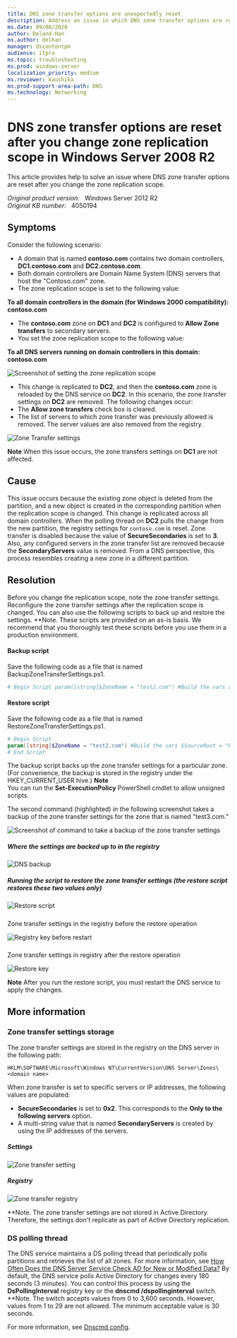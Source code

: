 ```yaml
---
title: DNS zone transfer options are unexpectedly reset
description: Address an issue in which DNS zone transfer options are reset after you change the zone replication scope.
ms.date: 09/08/2020
author: Deland-Han
ms.author: delhan
manager: dscontentpm
audience: itpro
ms.topic: troubleshooting
ms.prod: windows-server
localization_priority: medium
ms.reviewer: kaushika
ms.prod-support-area-path: DNS
ms.technology: Networking
---
```

# DNS zone transfer options are reset after you change zone replication scope in Windows Server 2008 R2

This article provides help to solve an issue where DNS zone transfer options are reset after you change the zone replication scope.

_Original product version:_ &nbsp; Windows Server 2012 R2  
_Original KB number:_ &nbsp; 4050194

## Symptoms

Consider the following scenario:
- A domain that is named **contoso.com**  contains two domain controllers, **DC1.contoso.com** and **DC2.contoso.com**.
- Both domain controllers are Domain Name System (DNS) servers that host the "Contoso.com" zone.
- The zone replication scope is set to the following value:

**To all domain controllers in the domain (for Windows 2000 compatibility): contoso.com**  
- The **contoso.com** zone on **DC1** and **DC2** is configured to **Allow Zone transfers** to secondary servers.
- You set the zone replication scope to the following value:

**To all DNS servers running on domain controllers in this domain: contoso.com**

![Screenshot of setting the zone replication scope](./media/dns-zone-transfer-options-reset/set-zone-replication-scope.png)

- This change is replicated to **DC2**, and then the **contoso.com** zone is reloaded by the DNS service on **DC2**.
 In this scenario, the zone transfer settings on **DC2**  are removed. The following changes occur: 
- The **Allow zone transfers**  check box is cleared.
- The list of servers to which zone transfer was previously allowed is removed. The server values are also removed from the registry.

![Zone Transfer settings](./media/dns-zone-transfer-options-reset/allow-zone-transfers-server-removed.png)

**Note** When this issue occurs, the zone transfers settings on **DC1**  are not affected.

## Cause

This issue occurs because the existing zone object is deleted from the partition, and a new object is created in the corresponding partition when the replication scope is changed. This change is replicated across all domain controllers. 
 When the polling thread on **DC2** pulls the change from the new partition, the registry settings for `contoso.com` is reset. Zone transfer is disabled because the value of **SecureSecondaries**  is set to **3**. Also, any configured servers in the zone transfer list are removed because the **SecondaryServers** value is removed. From a DNS perspective, this process resembles creating a new zone in a different partition. 

## Resolution

Before you change the replication scope, note the zone transfer settings. Reconfigure the zone transfer settings after the replication scope is changed.
 You can also use the following scripts to back up and restore the settings. 
 **Note. These scripts are provided on an as-is basis. We recommend that you thoroughly test these scripts before you use them in a production environment. 

#### Backup script

Save the following code as a file that is named BackupZoneTransferSettings.ps1. 

```powershell
# Begin Script param([string]$ZoneName = "test2.com") #Build the vars $TargetRoot = "HKCU:\DNSZoneConfigMigration\" $TargetKeyPath = $TargetRoot $SourceRoot = "HKLM:\Software\Microsoft\Windows Nt\CurrentVersion\DNS Server\Zones\" $SourceKeyPath = $SourceRoot + $ZoneName #Copy the Item #Check for the presence of the item Get-Item HKCU:\DNSZoneConfigMigration -ErrorAction SilentlyContinue >$null if($?) { "DNSZoneConfigMigration key present already!" } else { New-Item -Path HKCU:\DNSZoneConfigMigration -ErrorAction SilentlyContinue >$null } if($?) { Copy-Item -Path $SourceKeyPath -Destination $TargetKeyPath -ErrorAction SilentlyContinue >$null if($?) { "Key backed up in registry (Current User Hive) successfully!" } else { "Key Backup Failed.Error Code is " + $Error[0].Exception.Message } } else { "Unable to Create Backup Key.Error code is " + + $Error[0].Exception.Message + ".Exiting" } # End Script
```

#### Restore script

Save the following code as a file that is named RestoreZoneTransferSettings.ps1. 

```powershell
# Begin Script
param([string]$ZoneName = "test2.com") #Build the vars $SourceRoot = "HKCU:\DNSZoneConfigMigration\" $SourceKeyPath = $SourceRoot + $ZoneName $DestinationRoot = "HKLM:\Software\Microsoft\Windows Nt\CurrentVersion\DNS Server\Zones\" $DestinationKeyPath = $DestinationRoot + $ZoneName #Copy the ItemProperty Values Copy-ItemProperty -Path $SourceKeyPath -Destination $DestinationKeyPath -Name "SecureSecondaries" -ErrorAction SilentlyContinue >$null if($?) { "SecureSecondaries Value Successfully Restored for " + $ZoneName Copy-ItemProperty -Path $SourceKeyPath -Destination $DestinationKeyPath -Name "SecondaryServers" -ErrorAction SilentlyContinue >$null if($?) { "SecondaryServers Value Successfully Restored for " + $ZoneName "Restore Successful! Deleting the backup" Remove-Item -Path $SourceKeyPath if(-Not $?) { "Unable to Delete Backup Key. Delete Manually. Error :" + $Error[0].Exception.Message } } else { "Failed to restore SecondaryServers value. " + $Error[0].Exception.Message } } else { "Failed to restore SecureSecondaries value. " + $Error[0].Exception.Message }
# End Script
```

The backup script backs up the zone transfer settings for a particular zone. (For convenience, the backup is stored in the registry under the HKEY_CURRENT_USER hive.) 
 **Note**  
 You can run the **Set-ExecutionPolicy** PowerShell cmdlet to allow unsigned scripts. 

The second command (highlighted) in the following screenshot takes a backup of the zone transfer settings for the zone that is named "test3.com."

![Screenshot of command to take a backup of the zone transfer settings](./media/dns-zone-transfer-options-reset/command-to-backup-zone-transfer-setting.png)

##### Where the settings are backed up to in the registry

![DNS backup](./media/dns-zone-transfer-options-reset/settings-backed-up-in-resgitry.png)

##### Running the script to restore the zone transfer settings (the restore script restores these two values only)

![Restore script](./media/dns-zone-transfer-options-reset/script-to-restore-zone-transfer-setting.png)

##### 
Zone transfer settings in the registry before the restore operation 

![Registry key before restart](./media/dns-zone-transfer-options-reset/settings-in-registry-before-restore.png)

##### 
Zone transfer settings in registry after the restore operation 

![Restore key](./media/dns-zone-transfer-options-reset/settings-in-registry-after-restore.png)

**Note** After you run the restore script, you must restart the DNS service to apply the changes.

## More information

### Zone transfer settings storage

The zone transfer settings are stored in the registry on the DNS server in the following path:

`HKLM\SOFTWARE\Microsoft\Windows NT\CurrentVersion\DNS Server\Zones\<domain name>`

 When zone transfer is set to specific servers or IP addresses, the following values are populated: 
- **SecureSecondaries** is set to **0x2**. This corresponds to the **Only to the following servers** option. 
- A multi-string value that is named **SecondaryServers** is created by using the IP addresses of the servers. 

##### Settings

![Zone transfer setting](./media/dns-zone-transfer-options-reset/zone-transfer-setting-storage.png)

##### Registry

![Zone transfer registry](./media/dns-zone-transfer-options-reset/zone-transfer-setting-storage-in-registry.png)

 **Note. The zone transfer settings are not stored in Active Directory. Therefore, the settings don't replicate as part of Active Directory replication. 

### DS polling thread

The DNS service maintains a DS polling thread that periodically polls partitions and retrieves the list of all zones. For more information, see [How Often Does the DNS Server Service Check AD for New or Modified Data?](https://blogs.technet.microsoft.com/askpfeplat/2013/03/22/mailbag-how-often-does-the-dns-server-service-check-ad-for-new-or-modified-data/) 
 By default, the DNS service polls Active Directory for changes every 180 seconds (3 minutes). You can control this process by using the **DsPollingInterval**  registry key or the **dnscmd /dspollinginterval**  switch. 
 **Note. The switch accepts values from 0 to 3,600 seconds. However, values from 1 to 29 are not allowed. The minimum acceptable value is 30 seconds. 

For more information, see [Dnscmd config](https://technet.microsoft.com/library/cc756116%28v=WS.10%29.aspx#BKMK_3).

